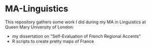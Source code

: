 # MA-Linguistics

This repository gathers some work I did during my MA in Linguistics at Queen Mary University of London: 
- my dissertation on "Self-Evaluation of French Regional Accents"
- R scripts to create pretty maps of France
